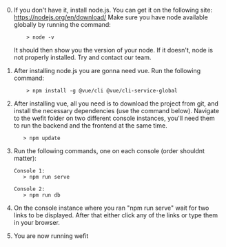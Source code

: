 0. If you don't have it, install node.js. You can get it on the following site: https://nodejs.org/en/download/
   Make sure you have node available globally by running the command:
 
           > node -v

   It should then show you the version of your node. If it doesn't, node is not properly installed. Try and contact our team.

1. After installing node.js you are gonna need vue. Run the following command: 
           
           > npm install -g @vue/cli @vue/cli-service-global

2. After installing vue, all you need is to download the project from git, and install the necessary dependencies (use the command below). Navigate to the wefit folder on two different console instances, you'll need them to run the backend and the frontend at the same time.

          > npm update

3. Run the following commands, one on each console (order shouldnt matter):
       
       Console 1:
          > npm run serve
       
       Console 2:
          > npm run db      

4. On the console instance where you ran "npm run serve" wait for two links to be displayed. After that either click any of the links or type them in your browser. 


5. You are now running wefit
